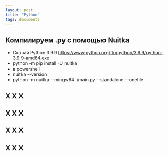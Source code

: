```yaml
---
layout: post
title: "Python"
tags: documents
---
```


## Компилируем .py с помощью Nuitka 
- Скачай Python 3.9.9 https://www.python.org/ftp/python/3.9.9/python-3.9.9-amd64.exe
- python -m pip install -U nuitka
- в powershell
- nuitka --version
- python -m nuitka --mingw64 .\main.py --standalone --onefile

## X X X

## X X X

## X X X

## X X X